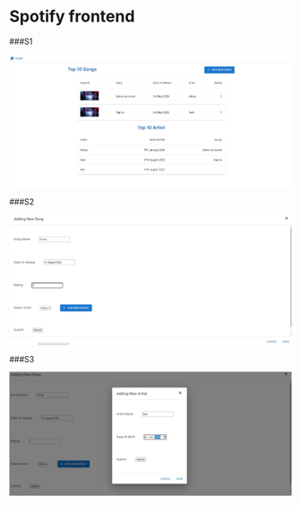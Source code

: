 # Spotify frontend

###S1

![img_1.png](s1.png)

###S2

![img_1.png](s2.png)

###S3

![img_1.png](s3.png)